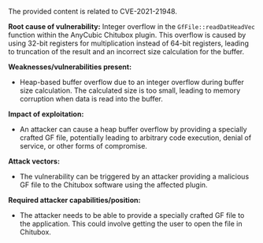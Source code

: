 The provided content is related to CVE-2021-21948.

**Root cause of vulnerability:**
Integer overflow in the `GfFile::readDatHeadVec` function within the AnyCubic Chitubox plugin. This overflow is caused by using 32-bit registers for multiplication instead of 64-bit registers, leading to truncation of the result and an incorrect size calculation for the buffer.

**Weaknesses/vulnerabilities present:**
- Heap-based buffer overflow due to an integer overflow during buffer size calculation. The calculated size is too small, leading to memory corruption when data is read into the buffer.

**Impact of exploitation:**
- An attacker can cause a heap buffer overflow by providing a specially crafted GF file, potentially leading to arbitrary code execution, denial of service, or other forms of compromise.

**Attack vectors:**
- The vulnerability can be triggered by an attacker providing a malicious GF file to the Chitubox software using the affected plugin.

**Required attacker capabilities/position:**
- The attacker needs to be able to provide a specially crafted GF file to the application. This could involve getting the user to open the file in Chitubox.